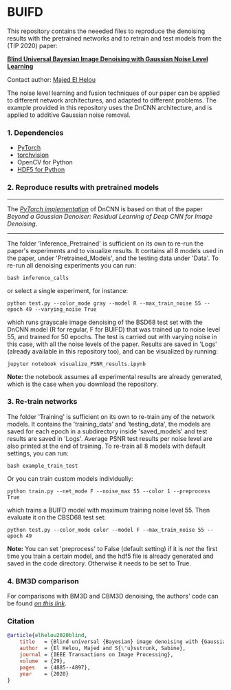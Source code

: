 # BUIFD

This repository contains the neeeded files to reproduce the denoising results with the pretrained networks and to retrain and test models from the (TIP 2020) paper:

**[Blind Universal Bayesian Image Denoising with Gaussian Noise Level Learning](https://arxiv.org/abs/1907.03029)**

Contact author: [Majed El Helou](http://majedelhelou.github.io)

The noise level learning and fusion techniques of our paper can be applied to different network architectures, and adapted to different problems. The example provided in this repository uses the DnCNN architecture, and is applied to additive Gaussian noise removal.


### 1. Dependencies
* [PyTorch](http://pytorch.org/)
* [torchvision](https://github.com/pytorch/vision)
* OpenCV for Python
* [HDF5 for Python](http://www.h5py.org/)

### 2. Reproduce results with pretrained models
****
The [*PyTorch implementation*](https://github.com/SaoYan/DnCNN-PyTorch) of DnCNN is based on that of the paper *Beyond a Gaussian Denoiser: Residual Learning of Deep CNN for Image Denoising*.
****

The folder 'Inference_Pretrained' is sufficient on its own to re-run the paper's experiments and to visualize results.
It contains all 8 models used in the paper, under 'Pretrained_Models', and the testing data under 'Data'.
To re-run all denoising experiments you can run:
```
bash inference_calls
```
or select a single experiment, for instance:
```
python test.py --color_mode gray --model R --max_train_noise 55 --epoch 49 --varying_noise True
```
which runs grayscale image denoising of the BSD68 test set with the DnCNN model (R for regular, F for BUIFD) that was trained up to noise level 55, and trained for 50 epochs. The test is carried out with varying noise in this case, with all the noise levels of the paper.
Results are saved in 'Logs' (already available in this repository too), and can be visualized by running:
```
jupyter notebook visualize_PSNR_results.ipynb
```
**Note:** the notebook assumes all experimental results are already generated, which is the case when you download the repository.

### 3. Re-train networks
The folder 'Training' is sufficient on its own to re-train any of the network models. It contains the 'training_data' and 'testing_data', the models are saved for each epoch in a subdirectory inside 'saved_models' and test results are saved in 'Logs'. Average PSNR test results per noise level are also printed at the end of training.
To re-train all 8 models with default settings, you can run:
```
bash example_train_test
```
Or you can train custom models individually:
```
python train.py --net_mode F --noise_max 55 --color 1 --preprocess True
```
which trains a BUIFD model with maximum training noise level 55. Then evaluate it on the CBSD68 test set:
```
python test.py --color_mode color --model F --max_train_noise 55 --epoch 49
```
**Note:** You can set 'preprocess' to False (default setting) if it is *not* the first time you train a certain model, and the hdf5 file is already generated and saved in the code directory. Otherwise it needs to be set to True.


### 4. BM3D comparison
For comparisons with BM3D and CBM3D denoising, the authors' code can be found [*on this link*](http://www.cs.tut.fi/~foi/GCF-BM3D/).

### Citation
```bibtex
@article{elhelou2020blind,
    title   = {Blind universal {Bayesian} image denoising with {Gaussian} noise level learning},
    author  = {El Helou, Majed and S{\"u}sstrunk, Sabine},
    journal = {IEEE Transactions on Image Processing},
    volume  = {29},
    pages   = {4885--4897},
    year    = {2020}
}
```


